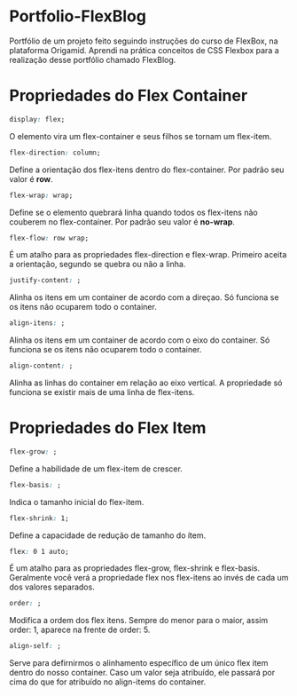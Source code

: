 # Portfolio-FlexBlog

Portfólio de um projeto feito seguindo instruções do curso de FlexBox, na plataforma Origamid.
Aprendi na prática conceitos de CSS Flexbox para a realização desse portfólio chamado FlexBlog.

# Propriedades do Flex Container

 ```css
display: flex;
```
O elemento vira um flex-container e seus filhos se tornam um flex-item. 

```css
flex-direction: column;
```
Define a orientação dos flex-itens dentro do flex-container. Por padrão seu valor é **row**.

 ```css
flex-wrap: wrap;
```
Define se o elemento quebrará linha quando todos os flex-itens não couberem no flex-container. Por padrão seu valor é **no-wrap**. 

```css
flex-flow: row wrap;
```
É um atalho para as propriedades flex-direction e flex-wrap. Primeiro aceita a orientação, segundo se quebra ou não a linha.

```css
justify-content: ;
```
Alinha os itens em um container de acordo com a direçao. Só funciona se os itens não ocuparem todo o container.

```css
align-itens: ;
```
Alinha os itens em um container de acordo com o eixo do container. Só funciona se os itens não ocuparem todo o container. 

```css
align-content: ;
```
Alinha as linhas do container em relação ao eixo vertical. A propriedade só funciona se existir mais de uma linha de flex-itens.   

# Propriedades do Flex Item 

 ```css
flex-grow: ;
```
Define a habilidade de um flex-item de crescer. 

```css
flex-basis: ;
```
Indica o tamanho inicial do flex-item.

 ```css
flex-shrink: 1;
```
Define a capacidade de redução de tamanho do ítem.

 ```css
flex: 0 1 auto;
```
É um atalho para as propriedades flex-grow, flex-shrink e flex-basis. Geralmente você verá a propriedade flex nos flex-itens ao invés de cada um dos valores separados. 

 ```css
order: ;
```
Modifica a ordem dos flex itens. Sempre do menor para o maior, assim order: 1, aparece na frente de order: 5. 

```css
align-self: ;
```
Serve para defirnirmos o alinhamento específico de um único flex item dentro do nosso container. Caso um valor seja atribuído, ele passará por cima do que for atribuído no align-items do container.
